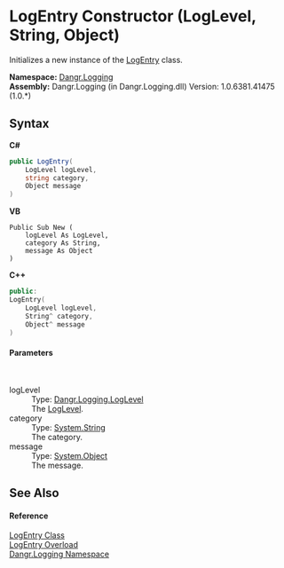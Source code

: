 # LogEntry Constructor (LogLevel, String, Object)
 

Initializes a new instance of the <a href="T_Dangr_Logging_LogEntry">LogEntry</a> class.

**Namespace:**&nbsp;<a href="N_Dangr_Logging">Dangr.Logging</a><br />**Assembly:**&nbsp;Dangr.Logging (in Dangr.Logging.dll) Version: 1.0.6381.41475 (1.0.*)

## Syntax

**C#**<br />
``` C#
public LogEntry(
	LogLevel logLevel,
	string category,
	Object message
)
```

**VB**<br />
``` VB
Public Sub New ( 
	logLevel As LogLevel,
	category As String,
	message As Object
)
```

**C++**<br />
``` C++
public:
LogEntry(
	LogLevel logLevel, 
	String^ category, 
	Object^ message
)
```


#### Parameters
&nbsp;<dl><dt>logLevel</dt><dd>Type: <a href="T_Dangr_Logging_LogLevel">Dangr.Logging.LogLevel</a><br />The <a href="P_Dangr_Logging_LogEntry_LogLevel">LogLevel</a>.</dd><dt>category</dt><dd>Type: <a href="http://msdn2.microsoft.com/en-us/library/s1wwdcbf" target="_blank">System.String</a><br />The category.</dd><dt>message</dt><dd>Type: <a href="http://msdn2.microsoft.com/en-us/library/e5kfa45b" target="_blank">System.Object</a><br />The message.</dd></dl>

## See Also


#### Reference
<a href="T_Dangr_Logging_LogEntry">LogEntry Class</a><br /><a href="Overload_Dangr_Logging_LogEntry__ctor">LogEntry Overload</a><br /><a href="N_Dangr_Logging">Dangr.Logging Namespace</a><br />